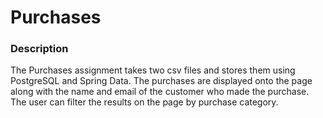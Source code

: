 # Purchases

### Description

The Purchases assignment takes two csv files and stores them using PostgreSQL and Spring Data. The purchases are displayed
onto the page along with the name and email of the customer who made the purchase. The user can filter the results on the
page by purchase category.
